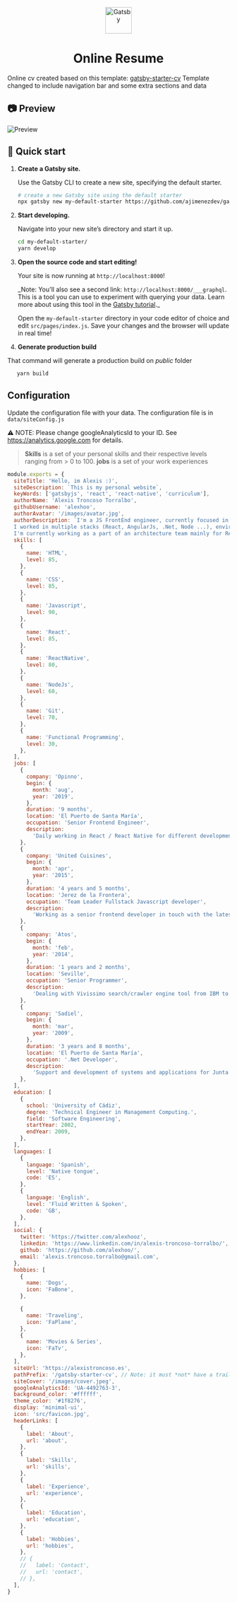 <p align="center">
  <a href="https://www.gatsbyjs.org">
    <img alt="Gatsby" src="https://www.gatsbyjs.org/monogram.svg" width="60" />
  </a>
</p>
<h1 align="center">
  Online Resume
</h1>

Online cv created based on this template: [gatsby-starter-cv](https://github.com/santosfrancisco/gatsby-starter-cv)
Template changed to include navigation bar and some extra sections and data

## 📷 Preview

![Preview](./preview.png)

## 🚀 Quick start

1.  **Create a Gatsby site.**

    Use the Gatsby CLI to create a new site, specifying the default starter.

    ```sh
    # create a new Gatsby site using the default starter
    npx gatsby new my-default-starter https://github.com/ajimenezdev/gatsby-cv
    ```

1.  **Start developing.**

    Navigate into your new site’s directory and start it up.

    ```sh
    cd my-default-starter/
    yarn develop
    ```

1.  **Open the source code and start editing!**

    Your site is now running at `http://localhost:8000`!

    \_Note: You'll also see a second link: `http://localhost:8000/___graphql`. This is a tool you can use to experiment with querying your data. Learn more about using this tool in the [Gatsby tutorial](https://www.gatsbyjs.org/tutorial/part-five/#introducing-graphiql).\_

    Open the `my-default-starter` directory in your code editor of choice and edit `src/pages/index.js`. Save your changes and the browser will update in real time!

1.  **Generate production build**

That command will generate a production build on _public_ folder

```sh
   yarn build
```

## Configuration

Update the configuration file with your data. The configuration file is in `data/siteConfig.js`

:warning: NOTE: Please change googleAnalyticsId to your ID. See https://analytics.google.com for details.

> **Skills** is a set of your personal skills and their respective levels ranging from > 0 to 100.
> **jobs** is a set of your work experiences

```js
module.exports = {
  siteTitle: 'Hello, im Alexis :)',
  siteDescription: `This is my personal website`,
  keyWords: ['gatsbyjs', 'react', 'react-native', 'curriculum'],
  authorName: 'Alexis Troncoso Torralbo',
  githubUsername: 'alexhoo',
  authorAvatar: '/images/avatar.jpg',
  authorDescription: `I'm a JS FrontEnd engineer, currently focused in React/React Native development.<br/><br/>
  I worked in multiple stacks (React, AngularJs, .Net, Node ...), environments and types of companies (Startup, medium size and big corporate).<br/><br/>
  I'm currently working as a part of an architecture team mainly for React/ReactNative solutions.</strong>`,
  skills: [
    {
      name: 'HTML',
      level: 85,
    },
    {
      name: 'CSS',
      level: 85,
    },
    {
      name: 'Javascript',
      level: 90,
    },
    {
      name: 'React',
      level: 85,
    },
    {
      name: 'ReactNative',
      level: 80,
    },
    {
      name: 'NodeJs',
      level: 60,
    },
    {
      name: 'Git',
      level: 70,
    },
    {
      name: 'Functional Programming',
      level: 30,
    },
  ],
  jobs: [
    {
      company: 'Opinno',
      begin: {
        month: 'aug',
        year: '2019',
      },
      duration: '9 months',
      location: 'El Puerto de Santa María',
      occupation: 'Senior Frontend Engineer',
      description:
        'Daily working in React / React Native for different developments as well as being part of the arthitecture team defining procedures to achieve our daily goals',
    },
    {
      company: 'United Cuisines',
      begin: {
        month: 'apr',
        year: '2015',
      },
      duration: '4 years and 5 months',
      location: 'Jerez de la Frontera',
      occupation: 'Team Leader Fullstack Javascript developer',
      description:
        'Working as a senior frontend developer in touch with the latest frameworks like React, Redux, Angular, NodeJS ...',
    },
    {
      company: 'Atos',
      begin: {
        month: 'feb',
        year: '2014',
      },
      duration: '1 years and 2 months',
      location: 'Seville',
      occupation: 'Senior Programmer',
      description:
        'Dealing with Vivissimo search/crawler engine tool from IBM to support Airbus developments.',
    },
    {
      company: 'Sadiel',
      begin: {
        month: 'mar',
        year: '2009',
      },
      duration: '3 years and 8 months',
      location: 'El Puerto de Santa María',
      occupation: '.Net Developer',
      description:
        'Support and development of systems and applications for Junta de Andalucía as for private companies',
    },
  ],
  education: [
    {
      school: 'University of Cádiz',
      degree: 'Technical Engineer in Management Computing.',
      field: 'Software Engineering',
      startYear: 2002,
      endYear: 2009,
    },
  ],
  languages: [
    {
      language: 'Spanish',
      level: 'Native tongue',
      code: 'ES',
    },
    {
      language: 'English',
      level: 'Fluid Written & Spoken',
      code: 'GB',
    },
  ],
  social: {
    twitter: 'https://twitter.com/alexhooz',
    linkedin: 'https://www.linkedin.com/in/alexis-troncoso-torralbo/',
    github: 'https://github.com/alexhoo/',
    email: 'alexis.troncoso.torralbo@gmail.com',
  },
  hobbies: [
    {
      name: 'Dogs',
      icon: 'FaBone',
    },

    {
      name: 'Traveling',
      icon: 'FaPlane',
    },
    {
      name: 'Movies & Series',
      icon: 'FaTv',
    },
  ],
  siteUrl: 'https://alexistroncoso.es',
  pathPrefix: '/gatsby-starter-cv', // Note: it must *not* have a trailing slash.
  siteCover: '/images/cover.jpeg',
  googleAnalyticsId: 'UA-4492763-3',
  background_color: '#ffffff',
  theme_color: '#1f8276',
  display: 'minimal-ui',
  icon: 'src/favicon.jpg',
  headerLinks: [
    {
      label: 'About',
      url: 'about',
    },
    {
      label: 'Skills',
      url: 'skills',
    },
    {
      label: 'Experience',
      url: 'experience',
    },
    {
      label: 'Education',
      url: 'education',
    },
    {
      label: 'Hobbies',
      url: 'hobbies',
    },
    // {
    //   label: 'Contact',
    //   url: 'contact',
    // },
  ],
}
```

